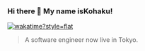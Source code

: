 ### Hi there 👋 My name isKohaku!
[![wakatime?style=flat](https://wakatime.com/badge/user/36ae3c61-93a6-45d7-8d6d-1662d950a7a3.svg)](https://wakatime.com/@36ae3c61-93a6-45d7-8d6d-1662d950a7a3)
> A software engineer now live in Tokyo.

